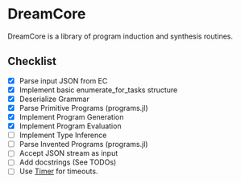 DreamCore
=========

DreamCore is a library of program induction and synthesis routines.

Checklist
---------

 - [x] Parse input JSON from EC
 - [x] Implement basic enumerate_for_tasks structure
 - [x] Deserialize Grammar
 - [x] Parse Primitive Programs (programs.jl)
 - [x] Implement Program Generation
 - [x] Implement Program Evaluation
 - [ ] Implement Type Inference
 - [ ] Parse Invented Programs (programs.jl)
 - [ ] Accept JSON stream as input
 - [ ] Add docstrings (See TODOs)
 - [ ] Use [Timer](https://docs.julialang.org/en/v1/base/base/index.html#Base.Timer-Tuple{Function,Real}) for timeouts.

